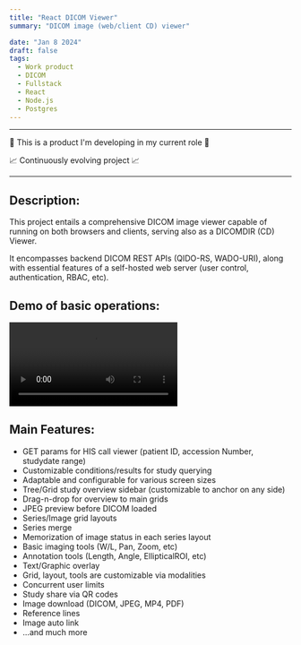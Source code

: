```yaml
---
title: "React DICOM Viewer"
summary: "DICOM image (web/client CD) viewer"

date: "Jan 8 2024"
draft: false
tags:
  - Work product
  - DICOM
  - Fullstack
  - React
  - Node.js
  - Postgres
---
```


---

💼 This is a product I'm developing in my current role 💼

📈 Continuously evolving project 📈

---

## Description:

This project entails a comprehensive DICOM image viewer capable of running on both browsers and clients, serving also as a DICOMDIR (CD) Viewer.

It encompasses backend DICOM REST APIs (QIDO-RS, WADO-URI), along with essential features of a self-hosted web server (user control, authentication, RBAC, etc).

## Demo of basic operations:

<video controls class="w-full">
  <source src="/assets/Viewer Basic Operation.mp4" type="video/mp4">
  Your browser does not support the video tag.
</video>

## Main Features:

- GET params for HIS call viewer (patient ID, accession Number, studydate range)
- Customizable conditions/results for study querying
- Adaptable and configurable for various screen sizes
- Tree/Grid study overview sidebar (customizable to anchor on any side)
- Drag-n-drop for overview to main grids
- JPEG preview before DICOM loaded
- Series/Image grid layouts
- Series merge
- Memorization of image status in each series layout
- Basic imaging tools (W/L, Pan, Zoom, etc)
- Annotation tools (Length, Angle, EllipticalROI, etc)
- Text/Graphic overlay
- Grid, layout, tools are customizable via modalities
- Concurrent user limits
- Study share via QR codes
- Image download (DICOM, JPEG, MP4, PDF)
- Reference lines
- Image auto link
- ...and much more
